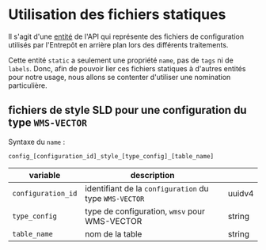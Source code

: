# Utilisation des fichiers statiques

Il s'agit d'une [entité](https://geoplateforme.github.io/entrepot/production/concepts/) de l'API qui représente des fichiers de configuration utilisés par l'Entrepôt en arrière plan lors des différents traitements.

Cette entité `static` a seulement une propriété `name`, pas de `tags` ni de `labels`. Donc, afin de pouvoir lier ces fichiers statiques à d'autres entités pour notre usage, nous allons se contenter d'utiliser une nomination particulière.

## fichiers de style SLD pour une configuration du type `WMS-VECTOR`

Syntaxe du `name` :

```
config_[configuration_id]_style_[type_config]_[table_name]
```

| variable           | description                                            |        |
| ------------------ | ------------------------------------------------------ | ------ |
| `configuration_id` | identifiant de la `configuration` du type `WMS-VECTOR` | uuidv4 |
| `type_config`      | type de configuration, `wmsv` pour WMS-VECTOR          | string |
| `table_name`       | nom de la table                                        | string |

